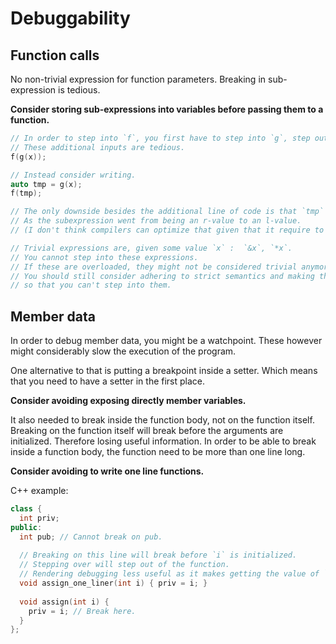 # Debuggability

## Function calls

No non-trivial expression for function parameters.
Breaking in sub-expression is tedious.

**Consider storing sub-expressions into variables before passing them to a function.**

```cpp
// In order to step into `f`, you first have to step into `g`, step out and then step into `f`.
// These additional inputs are tedious.
f(g(x));

// Instead consider writing.
auto tmp = g(x);
f(tmp);

// The only downside besides the additional line of code is that `tmp` might need to be moved.
// As the subexpression went from being an r-value to an l-value.
// (I don't think compilers can optimize that given that it require to change semantics.)

// Trivial expressions are, given some value `x` :  `&x`, `*x`.
// You cannot step into these expressions.
// If these are overloaded, they might not be considered trivial anymore.
// You should still consider adhering to strict semantics and making them forcibly inlined
// so that you can't step into them.
```

## Member data

In order to debug member data, you might be a watchpoint.
These however might considerably slow the execution of the program.

One alternative to that is putting a breakpoint inside a setter.
Which means that you need to have a setter in the first place.

**Consider avoiding exposing directly member variables.**

It also needed to break inside the function body, not on the function itself.
Breaking on the function itself will break before the arguments are initialized.
Therefore losing useful information.
In order to be able to break inside a function body,
the function need to be more than one line long.

**Consider avoiding to write one line functions.**

C++ example:
```cpp
class {
  int priv;  
public:
  int pub; // Cannot break on pub.
  
  // Breaking on this line will break before `i` is initialized.
  // Stepping over will step out of the function.
  // Rendering debugging less useful as it makes getting the value of `i` here impossible.
  void assign_one_liner(int i) { priv = i; }
  
  void assign(int i) {
    priv = i; // Break here.
  }
};
```
